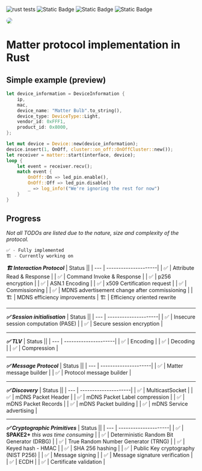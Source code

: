 ![rust tests](https://github.com/MihaelBercic/rust-matter/actions/workflows/workflow.yml/badge.svg)
![Static Badge](https://img.shields.io/badge/rust%20-%20100%25%20-%20%23EC8305)
![Static Badge](https://img.shields.io/badge/Active%20Development%20-%20%234F75FF)
![Static Badge](https://img.shields.io/badge/Since%2003/03/2024%20-%20%2308C2FF)

<img style="border-radius: 10px" src="https://repository-images.githubusercontent.com/766485479/44dd04cb-0cda-49af-853c-0fdbcfacea51"/>

# Matter protocol implementation in Rust


## Simple example (preview)
```rust
let device_information = DeviceInformation {
    ip,
    mac,
    device_name: "Matter Bulb".to_string(),
    device_type: DeviceType::Light,
    vendor_id: 0xFFF1,
    product_id: 0x8000,
};

let mut device = Device::new(device_information);
device.insert(1, OnOff, cluster::on_off::OnOffCluster::new());
let receiver = matter::start(interface, device);
loop {
    let event = receiver.recv();
    match event {
        OnOff::On => led_pin.enable(),
        OnOff::Off => led_pin.disable()
        _ => log_info!("We're ignoring the rest for now")
    }
}

```

## Progress
_Not all TODOs are listed due to the nature, size and complexity of the protocol._


```rust
✅ - Fully implemented
🏗️ - Currently working on
```

 **_🏗️ Interaction Protocol_**
| Status ||
| --- | ---------------------|
| ✅ | Attribute Read & Response |
| ✅ | Command Invoke & Response |
| ✅ | p256 encryption |
| ✅ | ASN.1 Encoding |
| ✅ | x509 Certification request |
| ✅ | Commissioning |
| ✅ | MDNS advertisement change after commissioning |
| 🏗️ | MDNS efficiency improvements
| 🏗️ | Efficiency oriented rewrite

---

**_✅ Session initialisation_**
| Status ||
| --- | ---------------------|
| ✅ | Insecure session computation (PASE) |
| ✅ | Secure session encryption |

---

**_✅ TLV_**
| Status ||
| --- | ---------------------|
| ✅ | Encoding |
| ✅ | Decoding |
| ✅ | Compression |

---

**_✅ Message Protocol_**
| Status ||
| --- | ---------------------|
| ✅ | Matter message builder |
| ✅ | Protocol message builder |

---

**_✅ Discovery_**
| Status ||
| --- | ---------------------|
| ✅ | MulticastSocket |
| ✅ | mDNS Packet Header |
| ✅ | mDNS Packet Label compression |
| ✅ | mDNS Packet Records |
| ✅ | mDNS Packet building |
| ✅ | mDNS Service advertising |

---

**_✅ Cryptographic Primitives_**
| Status ||
| --- | ---------------------|
| ✅ | **SPAKE2+** _this was time consuming_ |
| ✅ | Deterministic Random Bit Generator (DRBG) |
| ✅ | True Random Number Generator (TRNG) |
| ✅ | Keyed hash - HMAC |
| ✅ | SHA 256 hashing |
| ✅ | Public Key cryptography (NIST P256) |
| ✅ | Message signing |
| ✅ | Message signature verification |
| ✅ | ECDH |
| ✅ | Certificate validation |
